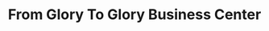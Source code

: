 ---
title: "From Glory To Glory Business Center"
url: /zwedru/from-glory-to-glory-business-center/
shop: clothes
---